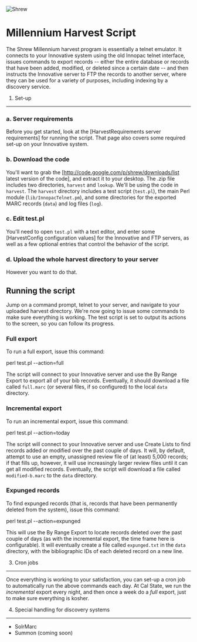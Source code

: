 ![Shrew](http://xerxes.calstate.edu/images/shrew.gif)

Millennium Harvest Script
=========================

The Shrew Millennium harvest program is essentially a telnet emulator.  It connects to your Innovative system using the old Innopac telnet interface, issues commands to export records -- either the entire database or records that have been added, modified, or deleted since a certain date -- and then instructs the Innovative server to FTP the records to another server, where they can be used for a variety of purposes, including indexing by a discovery service.

1. Set-up
------------

### a. Server requirements ###

Before you get started, look at the [HarvestRequirements server requirements] for running the script.  That page also covers some required set-up on your Innovative system.

### b. Download the code ###   

You'll want to grab the [http://code.google.com/p/shrew/downloads/list latest version of the code], and extract it to your desktop.  The .zip file includes two directories, `harvest` and `lookup`.  We'll be using the code in `harvest`.  The `harvest` directory includes a test script (`test.pl`), the main Perl module (`lib/InnopacTelnet.pm`), and some directories for the exported MARC records (`data`) and log files (`log`).

### c. Edit test.pl ###   

You'll need to open `test.pl` with a text editor, and enter some [HarvestConfig configuration values] for the Innovative and FTP servers, as well as a few optional entries that control the behavior of the script.  

### d. Upload the whole harvest directory to your server ### 

However you want to do that.


Running the script
------------

Jump on a command prompt, telnet to your server, and navigate to your uploaded harvest directory.  We're now going to issue some commands to make sure everything is working.  The test script is set to output its actions to the screen, so you can follow its progress. 

### Full export ### 

To run a full export, issue this command:


  perl test.pl --action=full


The script will connect to your Innovative server and use the By Range Export to export all of your bib records.  Eventually, it should download a file called `full.marc` (or several files, if so configured) to the local `data` directory.

### Incremental export ### 

To run an incremental export, issue this command:


  perl test.pl --action=today


The script will connect to your Innovative server and use Create Lists to find records added or modified over the past couple of days.  It will, by default, attempt to use an empty, unassigned review file of (at least) 5,000 records; if that fills up, however, it will use increasingly larger review files until it can get all modified records.  Eventually, the script will download a file called `modified-b.marc` to the `data` directory.

### Expunged records ### 

To find expunged records (that is, records that have been permanently deleted from the system), issue this command:


  perl test.pl --action=expunged


This will use the By Range Export to locate records deleted over the past couple of days (as with the incremental export, the time frame here is configurable). It will eventually create a file called `expunged.txt` in the `data` directory, with the bibliographic IDs of each deleted record on a new line.


3. Cron jobs
------------

Once everything is working to your satisfaction, you can set-up a cron job to automatically run the above commands each day.  At Cal State, we run the *incremental* export every night, and then once a week do a *full* export, just to make sure everything is kosher.


4. Special handling for discovery systems
------------

  * SolrMarc
  * Summon (coming soon)